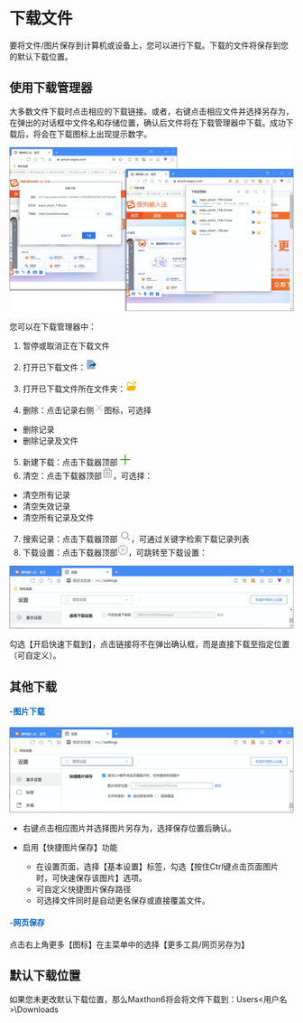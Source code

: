 # 下载文件

要将文件/图片保存到计算机或设备上，您可以进行下载。下载的文件将保存到您的默认下载位置。

## 使用下载管理器

大多数文件下载时点击相应的下载链接。或者，右键点击相应文件并选择另存为，在弹出的对话框中文件名和存储位置，确认后文件将在下载管理器中下载。成功下载后，将会在下载图标上出现提示数字。

![](images/06-1.png "=85%,85%")

您可以在下载管理器中：

1. 暂停或取消正在下载文件
2. 打开已下载文件：![](images/06-2.png)
3. 打开已下载文件所在文件夹：![](images/06-3.png)

4. 删除：点击记录右侧![](images/06-4.png)图标，可选择

- 删除记录
- 删除记录及文件

5. 新建下载：点击下载器顶部 ![](images/06-5.png)
6. 清空：点击下载器顶部![](images/06-6.png)，可选择：

- 清空所有记录
- 清空失效记录
- 清空所有记录及文件

7. 搜索记录：点击下载器顶部 ![](images/06-7.png)，可通过关键字检索下载记录列表
8. 下载设置：点击下载器顶部![](images/06-8.png)，可跳转至下载设置：

![](images/06-9.png "=85%,85%")

勾选【开启快速下载到】，点击链接将不在弹出确认框，而是直接下载至指定位置（可自定义）。



##  其他下载

#### <font color=#0062CC>-图片下载</font>

![](images/06-10.png "=85%,85%")

- 右键点击相应图片并选择图片另存为，选择保存位置后确认。

- 启用【快捷图片保存】功能
  - 在设置页面，选择【基本设置】标签，勾选【按住Ctrl键点击页面图片时，可快速保存该图片】选项。
  - 可自定义快捷图片保存路径
  - 可选择文件同时是自动更名保存或直接覆盖文件。


#### <font color=#0062CC>-网页保存</font>

点击右上角更多【图标】在主菜单中的选择【更多工具/网页另存为】



## 默认下载位置

如果您未更改默认下载位置，那么Maxthon6将会将文件下载到：Users\<用户名>\Downloads

